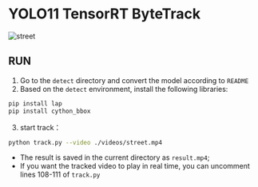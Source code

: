# YOLO11  TensorRT  ByteTrack

![street](../assets/result.gif)



## RUN

1. Go to the `detect` directory and convert the model according to `README`
2. Based on the `detect` environment, install the following libraries:

```bash
pip install lap
pip install cython_bbox
```

3. start track：

```bash
python track.py --video ./videos/street.mp4
```

- The result is saved in the current directory as `result.mp4`;
- If you want the tracked video to play in real time, you can uncomment lines 108-111 of `track.py` 

